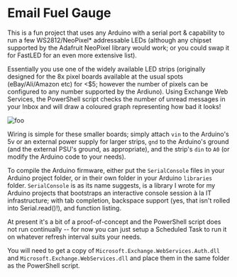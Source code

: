 # Email Fuel Gauge

This is a fun project that uses any Arduino with a serial port & capability to run a few WS2812/NeoPixel* addressable LEDs (although any chipset supported by the Adafruit NeoPixel library would work; or you could swap it for FastLED for an even more extensive list).

Essentially you use one of the widely available LED strips (originally designed for the 8x pixel boards available at the usual spots (eBay/Ali/Amazon etc) for <$5; however the number of pixels can be configured to any number supported by the Ardiuno). Using Exchange Web Services, the PowerShell script checks the number of unread messages in your Inbox and will draw a coloured graph representing how bad it looks! 

![foo](https://cdn-shop.adafruit.com/970x728/1426-01.jpg "Example strip")

Wiring is simple for these smaller boards; simply attach `vin` to the Arduino's 5v or an external power supply for larger strips, `gnd` to the Arduino's ground (and the external PSU's ground, as appropriate), and the strip's `din` to `A0` (or modify the Arduino code to your needs).

To compile the Arduino firmware, either put the `SerialConsole` files in your Arduino project folder, or in their own folder in your Arduino `libraries` folder. `SerialConsole` is as its name suggests, is a library I wrote for my Arduino projects that bootstraps an interactive console session à la IT infrastructure; with tab completion, backspace support (yes, that isn't rolled into Serial.read()!), and function listing.

At present it's a bit of a proof-of-concept and the PowerShell script does not run continually -- for now you can just setup a Scheduled Task to run it on whatever refresh interval suits your needs.

You will need to get a copy of `Microsoft.Exchange.WebServices.Auth.dll` and `Microsoft.Exchange.WebServices.dll` and place them in the same folder as the PowerShell script.
